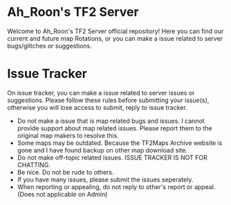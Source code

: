 # Ah_Roon's TF2 Server
Welcome to Ah_Roon's TF2 Server official repository!
Here you can find our current and future map Rotations, or you can make a issue related to server bugs/glitches or suggestions.

# Issue Tracker
On issue tracker, you can make a issue related to server issues or suggestions.
Please follow these rules before submitting your issue(s), otherwise you will lose access to submit, reply to issue tracker.

* Do not make a issue that is map related bugs and issues. I cannot provide support about map related issues. Please report them to the original map makers to resolve this.
* Some maps may be outdated. Because the TF2Maps Archive website is gone and I have found backup on other map download site.
* Do not make off-topic related issues. ISSUE TRACKER IS NOT FOR CHATTING.
* Be nice. Do not be rude to others.
* If you have many issues, please submit the issues seperately.
* When reporting or appealing, do not reply to other's report or appeal. (Does not applicable on Admin)
